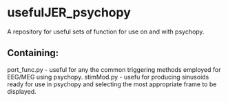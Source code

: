 # usefulJER_psychopy
A repository for useful sets of function for use on and with psychopy.

## Containing:
port_func.py - useful for any the common triggering methods employed for EEG/MEG using psychopy.
stimMod.py - usefu for producing sinusoids ready for use in psychopy and selecting the most appropriate frame to be displayed.
